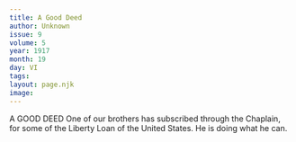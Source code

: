 ```yaml
---
title: A Good Deed
author: Unknown
issue: 9
volume: 5
year: 1917
month: 19
day: VI
tags:
layout: page.njk
image:
---
```

A GOOD DEED       One of our brothers has subscribed through the Chaplain, for some of the Liberty Loan of the United States. He is doing what he can. 
